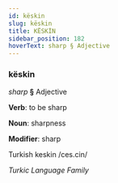 ```yaml
---
id: këskin
slug: këskin
title: KËSKİN
sidebar_position: 182
hoverText: sharp § Adjective
---
```


### këskin

*sharp* **§** Adjective

**Verb**: to be sharp

**Noun**: sharpness

**Modifier**: sharp

Turkish keskin /ces.cin/

*Turkic Language Family*